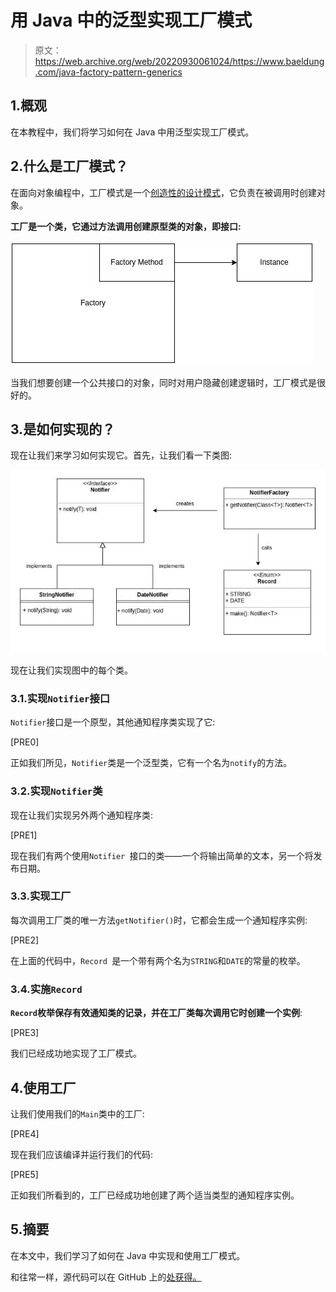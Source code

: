 # 用 Java 中的泛型实现工厂模式

> 原文：<https://web.archive.org/web/20220930061024/https://www.baeldung.com/java-factory-pattern-generics>

## 1.概观

在本教程中，我们将学习如何在 Java 中用泛型实现工厂模式。

## 2.什么是工厂模式？

在面向对象编程中，工厂模式是一个[创造性的设计模式](/web/20221028202706/https://www.baeldung.com/creational-design-patterns)，它负责在被调用时创建对象。

**工厂是一个类，它通过方法调用创建原型类的对象，即接口:**

[![Factory](img/a85b5d71e1a1dbf0fa3fd38a933062ab.png)](/web/20221028202706/https://www.baeldung.com/wp-content/uploads/2022/10/Factory.jpg)

当我们想要创建一个公共接口的对象，同时对用户隐藏创建逻辑时，工厂模式是很好的。

## 3.是如何实现的？

现在让我们来学习如何实现它。首先，让我们看一下类图:

[![ClassDiagram](img/ad0cc747fa0e693fa48a4fdddea9ab22.png)](/web/20221028202706/https://www.baeldung.com/wp-content/uploads/2022/10/ClassDiagram.jpg)

现在让我们实现图中的每个类。

### 3.1.实现`Notifier`接口

`Notifier`接口是一个原型，其他通知程序类实现了它:

[PRE0]

正如我们所见，`Notifier`类是一个泛型类，它有一个名为`notify`的方法。

### 3.2.实现`Notifier`类

现在让我们实现另外两个通知程序类:

[PRE1]

现在我们有两个使用`Notifier `接口的类——一个将输出简单的文本，另一个将发布日期。

### 3.3.实现工厂

每次调用工厂类的唯一方法`getNotifier()`时，它都会生成一个通知程序实例:

[PRE2]

在上面的代码中，`Record `是一个带有两个名为`STRING`和`DATE`的常量的枚举。

### 3.4.实施`Record`

**`Record`枚举保存有效通知类的记录，并在工厂类每次调用它时创建一个实例**:

[PRE3]

我们已经成功地实现了工厂模式。

## 4.使用工厂

让我们使用我们的`Main`类中的工厂:

[PRE4]

现在我们应该编译并运行我们的代码:

[PRE5]

正如我们所看到的，工厂已经成功地创建了两个适当类型的通知程序实例。

## 5.摘要

在本文中，我们学习了如何在 Java 中实现和使用工厂模式。

和往常一样，源代码可以在 GitHub 上的[处获得。](https://web.archive.org/web/20221028202706/https://github.com/eugenp/tutorials/tree/master/patterns-modules/design-patterns-creational)
